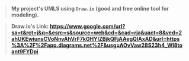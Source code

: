 > **My project's UMLS using `Draw.io` (good and free online tool for modeling).**

> **Draw.io's Link: https://www.google.com/url?sa=t&rct=j&q=&esrc=s&source=web&cd=&cad=rja&uact=8&ved=2ahUKEwiunsCVoNnvAhVrF7kGHYIZBjkQFjAAegQIAxAD&url=https%3A%2F%2Fapp.diagrams.net%2F&usg=AOvVaw28S23h4_WI8toant9FYDpi**
